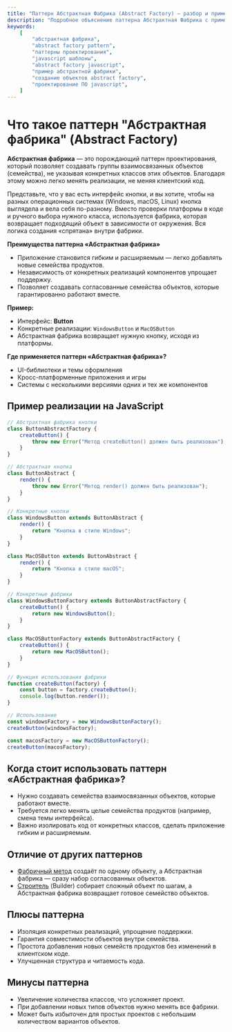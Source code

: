```yaml
---
title: "Паттерн Абстрактная Фабрика (Abstract Factory) — разбор и примеры на JavaScript"
description: "Подробное объяснение паттерна Абстрактная Фабрика с примерами кода на JavaScript. Узнайте, как создавать семейства связанных объектов без привязки к конкретным классам."
keywords:
    [
        "абстрактная фабрика",
        "abstract factory pattern",
        "паттерны проектирования",
        "javascript шаблоны",
        "abstract factory javascript",
        "пример абстрактной фабрики",
        "создание объектов abstract factory",
        "проектирование ПО javascript",
    ]
---
```


# Что такое паттерн **"Абстрактная фабрика"** (Abstract Factory)

**Абстрактная фабрика** — это порождающий паттерн проектирования, который позволяет создавать группы взаимосвязанных объектов (семейства), не указывая конкретных классов этих объектов. Благодаря этому можно легко менять реализации, не меняя клиентский код.

Представьте, что у вас есть интерфейс кнопки, и вы хотите, чтобы на разных операционных системах (Windows, macOS, Linux) кнопка выглядела и вела себя по-разному. Вместо проверки платформы в коде и ручного выбора нужного класса, используется фабрика, которая возвращает подходящий объект в зависимости от окружения. Вся логика создания «спрятана» внутри фабрики.

**Преимущества паттерна «Абстрактная фабрика»**

- Приложение становится гибким и расширяемым — легко добавлять новые семейства продуктов.
- Независимость от конкретных реализаций компонентов упрощает поддержку.
- Позволяет создавать согласованные семейства объектов, которые гарантированно работают вместе.

**Пример:**

- Интерфейс: **Button**
- Конкретные реализации: `WindowsButton` и `MacOSButton`
- Абстрактная фабрика возвращает нужную кнопку, исходя из платформы.

**Где применяется паттерн «Абстрактная фабрика»?**

- UI-библиотеки и темы оформления
- Кросс-платформенные приложения и игры
- Системы с несколькими версиями одних и тех же компонентов

## Пример реализации на JavaScript

```javascript
// Абстрактная фабрика кнопки
class ButtonAbstractFactory {
    createButton() {
        throw new Error("Метод createButton() должен быть реализован");
    }
}

// Абстрактная кнопка
class ButtonAbstract {
    render() {
        throw new Error("Метод render() должен быть реализован");
    }
}

// Конкретные кнопки
class WindowsButton extends ButtonAbstract {
    render() {
        return "Кнопка в стиле Windows";
    }
}

class MacOSButton extends ButtonAbstract {
    render() {
        return "Кнопка в стиле macOS";
    }
}

// Конкретные фабрики
class WindowsButtonFactory extends ButtonAbstractFactory {
    createButton() {
        return new WindowsButton();
    }
}

class MacOSButtonFactory extends ButtonAbstractFactory {
    createButton() {
        return new MacOSButton();
    }
}

// Функция использования фабрики
function createButton(factory) {
    const button = factory.createButton();
    console.log(button.render());
}

// Использование
const windowsFactory = new WindowsButtonFactory();
createButton(windowsFactory);

const macosFactory = new MacOSButtonFactory();
createButton(macosFactory);
```

## Когда стоит использовать паттерн «Абстрактная фабрика»?

- Нужно создавать семейства взаимосвязанных объектов, которые работают вместе.
- Требуется легко менять целые семейства продуктов (например, смена темы интерфейса).
- Важно изолировать код от конкретных классов, сделать приложение гибким и расширяемым.

## Отличие от других паттернов

- [Фабричный метод]({{factoryMethod}}) создаёт по одному объекту, а Абстрактная фабрика — сразу набор согласованных объектов.
- [Строитель]({{builder}}) (Builder) собирает сложный объект по шагам, а Абстрактная фабрика возвращает готовое семейство объектов.

## Плюсы паттерна

- Изоляция конкретных реализаций, упрощение поддержки.
- Гарантия совместимости объектов внутри семейства.
- Простота добавления новых семейств продуктов без изменений в клиентском коде.
- Улучшенная структура и читаемость кода.

## Минусы паттерна

- Увеличение количества классов, что усложняет проект.
- При добавлении новых типов объектов нужно менять все фабрики.
- Может быть избыточен для простых проектов с небольшим количеством вариантов объектов.
